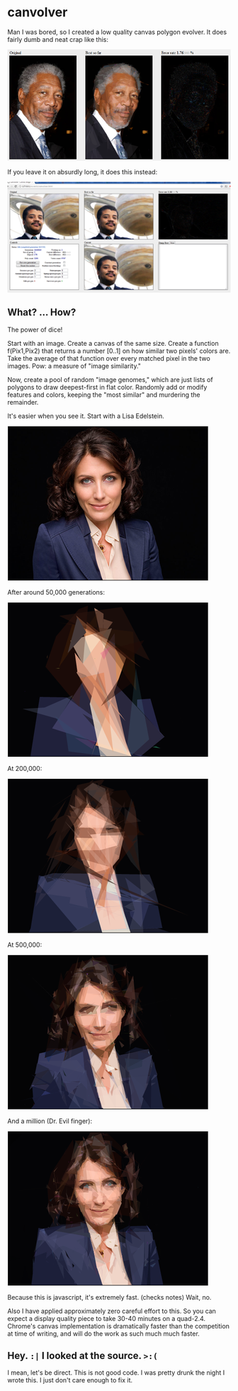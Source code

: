 canvolver
=========

Man I was bored, so I created a low quality canvas polygon evolver.  It does fairly dumb and neat crap like this:

![](/screens/MorganFreeman.png)

If you leave it on absurdly long, it does this instead:

![](/screens/NeilTysonEx.png)

What?  ... How?
---------------

The power of dice!

Start with an image.  Create a canvas of the same size.  Create a function f(Pix1,Pix2) that returns a number [0..1] on how similar two pixels' colors are.  Take the average of that function over every matched pixel in the two images.  Pow: a measure of "image similarity."

Now, create a pool of random "image genomes," which are just lists of polygons to draw deepest-first in flat color.  Randomly add or modify features and colors, keeping the "most similar" and murdering the remainder.

It's easier when you see it.  Start with a Lisa Edelstein.

![](/screens/CuddyOrig.png)

After around 50,000 generations:

![](/screens/CuddyLo.png)

At 200,000:

![](/screens/CuddyMed.png)

At 500,000:

![](/screens/CuddyHi.png)

And a million (Dr. Evil finger):

![](/screens/CuddyEx.png)

Because this is javascript, it's extremely fast.  (checks notes)  Wait, no.  

Also I have applied approximately zero careful effort to this.  So you can expect a display quality piece to take 30-40 minutes on a quad-2.4.  Chrome's canvas implementation is dramatically faster than the competition at time of writing, and will do the work as such much much faster.

Hey.  `:|`  I looked at the source. `>:(`
-----------------------------------------

I mean, let's be direct.  This is not good code.  I was pretty drunk the night I wrote this.  I just don't care enough to fix it.
